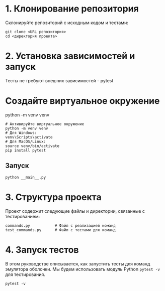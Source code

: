 # 1. Клонирование репозитория
Склонируйте репозиторий с исходным кодом и тестами:

```
git clone <URL репозитория>
cd <директория проекта>
```

# 2. Установка зависимостей и запуск
Тесты не требуют внешних зависимостей - pytest
# Создайте виртуальное окружение
python -m venv venv

```
# Активируйте виртуальное окружение
python -m venv venv
# Для Windows:
venv\Scripts\activate
# Для MacOS/Linux:
source venv/bin/activate
pip install pytest
```

## Запуск

```
python __main__.py
```

# 3. Структура проекта
Проект содержит следующие файлы и директории, связанные с тестированием:

```
commands.py           # Файл с реализацией команд
test_commands.py      # Файл с тестами для команд
```

# 4. Запуск тестов
В этом руководстве описывается, как запустить тесты для команд эмулятора оболочки. Мы будем использовать модуль Python ```pytest -v``` для тестирования.
```
pytest -v
```
